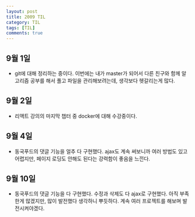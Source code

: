 ```yaml
---
layout: post
title: 2009 TIL
category: TIL
tags: [TIL]
comments: true
---
```



## 9월 1일
- git에 대해 정리하는 중이다. 이번에는 내가 master가 되어서 다른 친구와 함께 알고리즘 공부를 해서 풀고 파일을 관리해보려는데, 생각보다 헷갈리는게 많다.

## 9월 2일
- 리액트 강의의 마지막 챕터 중 docker에 대해 수강중이다.

## 9월 4일
- 동국푸드의 댓글 기능을 얼추 다 구현했다. ajax도 계속 써보니까 여러 방법도 있고 어렵지만, 페이지 로딩도 안해도 된다는 강력함이 좋음을 느낀다.

## 9월 10일
- 동국푸드의 댓글 기능을 다 구현했다. 수정과 삭제도 다 ajax로 구현했다. 아직 부족한게 많겠지만, 많이 발전했다 생각하니 뿌듯하다. 계속 여러 프로젝트를 해보며 발전시켜야겠다.
